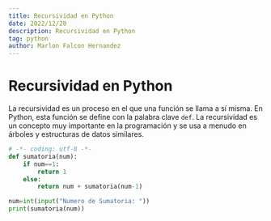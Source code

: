 ```yaml
---
title: Recursividad en Python
date: 2022/12/20
description: Recursividad en Python
tag: python
author: Marlon Falcon Hernandez
---
```


# Recursividad en Python

La recursividad es un proceso en el que una función se llama a sí misma. En Python, esta función se define con la palabra clave `def`. La recursividad es un concepto muy importante en la programación y se usa a menudo en árboles y estructuras de datos similares.

```python
# -*- coding: utf-8 -*-
def sumatoria(num):
    if num==1:
        return 1
    else:
        return num + sumatoria(num-1)

num=int(input("Numero de Sumatoria: "))
print(sumatoria(num))
```